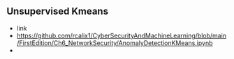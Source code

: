 ## Unsupervised Kmeans

* link
* https://github.com/rcalix1/CyberSecurityAndMachineLearning/blob/main/FirstEdition/Ch6_NetworkSecurity/AnomalyDetectionKMeans.ipynb
* 
